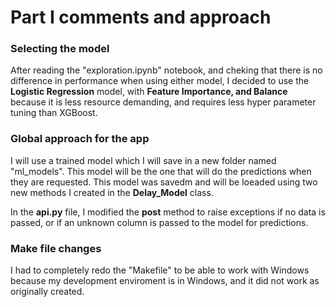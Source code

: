 # Part I comments and approach


### Selecting the model

After reading the "exploration.ipynb" notebook, and cheking that there is no difference in performance when using either model, I decided to use the __Logistic Regression__ model, with __Feature Importance, and Balance__ because it is less resource demanding, and requires less hyper parameter tuning than XGBoost.


### Global approach for the app

I will use a trained model which I will save in a new folder named "ml_models". This model will be the one that will do the predictions when they are requested. This model was savedm and will be loeaded using two new methods I created in the __Delay_Model__ class.

In the __api.py__ file, I modified the __post__ method to raise exceptions if no data is passed, or if an unknown column is passed to the model for predictions.


### Make file changes

I had to completely redo the "Makefile" to be able to work with Windows because my development enviroment is in Windows, and it did not work as originally created.
